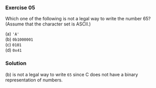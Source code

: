 ### Exercise 05

Which one of the following is not a legal way to write the number 65? (Assume
that the character set is ASCII.)

(a) `'A'`  
(b) `0b1000001`  
(c) `0101`  
(d) `0x41`

### Solution

(b) is not a legal way to write `65` since C does not have a binary representation of numbers.

